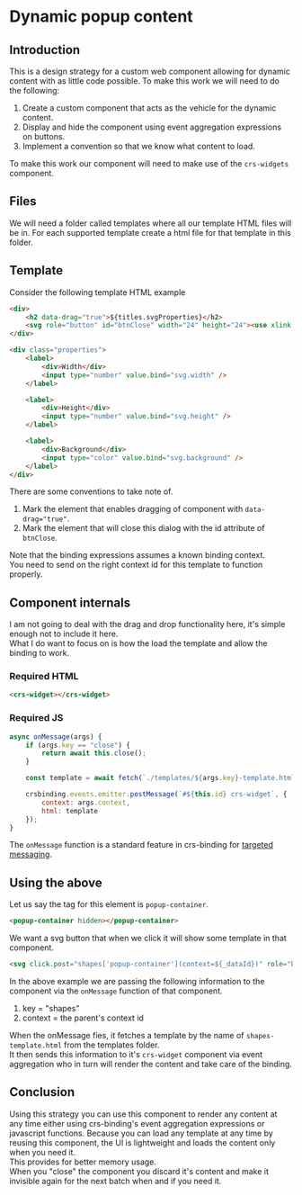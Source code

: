 # Dynamic popup content

## Introduction

This is a design strategy for a custom web component allowing for dynamic content with as little code possible.
To make this work we will need to do the following:

1. Create a custom component that acts as the vehicle for the dynamic content.
1. Display and hide the component using event aggregation expressions on buttons.
1. Implement a convention so that we know what content to load.

To make this work our component will need to make use of the `crs-widgets` component.

## Files

We will need a folder called templates where all our template HTML files will be in.
For each supported template create a html file for that template in this folder.

## Template

Consider the following template HTML example

```html
<div>
    <h2 data-drag="true">${titles.svgProperties}</h2>
    <svg role="button" id="btnClose" width="24" height="24"><use xlink:href="#close"></use></svg>
</div>

<div class="properties">
    <label>
        <div>Width</div>
        <input type="number" value.bind="svg.width" />
    </label>

    <label>
        <div>Height</div>
        <input type="number" value.bind="svg.height" />
    </label>

    <label>
        <div>Background</div>
        <input type="color" value.bind="svg.background" />
    </label>
</div>
```

There are some conventions to take note of.

1. Mark the element that enables dragging of component with `data-drag="true"`.
1. Mark the element that will close this dialog with the id attribute of `btnClose`.

Note that the binding expressions assumes a known binding context.  
You need to send on the right context id for this template to function properly.

## Component internals

I am not going to deal with the drag and drop functionality here, it's simple enough not to include it here.  
What I do want to focus on is how the load the template and allow the binding to work.

### Required HTML
```html
<crs-widget></crs-widget>
```

### Required JS

```js
async onMessage(args) {
    if (args.key == "close") {
        return await this.close();
    }

    const template = await fetch(`./templates/${args.key}-template.html`).then(result => result.text());

    crsbinding.events.emitter.postMessage(`#${this.id} crs-widget`, {
        context: args.context,
        html: template
    });    
}
```

The `onMessage` function is a standard feature in crs-binding for <a target="_blank" href="https://github.com/caperaven/crs-binding-documentation/blob/master/3.%20binding-expressions.md#postmessage">targeted messaging</a>.  

## Using the above

Let us say the tag for this element is `popup-container`.

```html
<popup-container hidden></popup-container>
```

We want a svg button that when we click it will show some template in that component.

```html
<svg click.post="shapes['popup-container'](context=${_dataId})" role="button" tabindex="0" width="32" height="32"><use xlink:href="#shapes" title="shapes"></use></svg>
```

In the above example we are passing the following information to the component via the `onMessage` function of that component.

1. key = "shapes"
1. context = the parent's context id <number>

When the onMessage fies, it fetches a template by the name of `shapes-template.html` from the templates folder.  
It then sends this information to it's `crs-widget` component via event aggregation who in turn will render the content and take care of the binding.

## Conclusion

Using this strategy you can use this component to render any content at any time either using crs-binding's event aggregation expressions or javascript functions.
Because you can load any template at any time by reusing this component, the UI is lightweight and loads the content only when you need it.  
This provides for better memory usage.  
When you "close" the component you discard it's content and make it invisible again for the next batch when and if you need it.